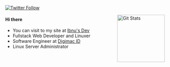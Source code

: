 <p>
  <a href="https://twitter.com/ibnuisdev">
    <img alt="Twitter Follow" src="https://img.shields.io/twitter/follow/ibnuisdev?style=for-the-badge">
  </a>
</p>

<a href="https://github.com/ibnuhalimm"><img alt="Git Stats" src="https://github-readme-stats.vercel.app/api?username=ibnuhalimm&show_icons=true" align="right" height="150" /></a>


#### Hi there
- You can visit to my site at [Ibnu's Dev](https://ibnuis.dev)
- Fullstack Web Developer and Linuxer
- Software Engineer at [Digimac ID](https://digimac.id)
- Linux Server Administrator
